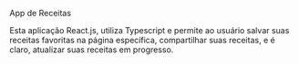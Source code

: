 App de Receitas

Esta aplicação React.js, utiliza Typescript e permite ao usuário salvar suas receitas favoritas na página específica, compartilhar suas receitas, e é claro, atualizar suas receitas em progresso.

